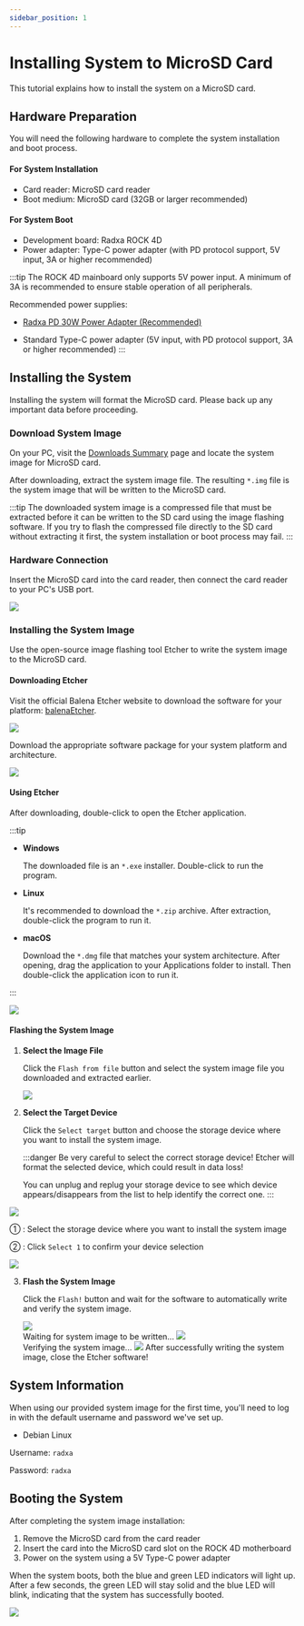 ```yaml
---
sidebar_position: 1
---
```


# Installing System to MicroSD Card

This tutorial explains how to install the system on a MicroSD card.

## Hardware Preparation

You will need the following hardware to complete the system installation and boot process.

#### For System Installation

- Card reader: MicroSD card reader
- Boot medium: MicroSD card (32GB or larger recommended)

#### For System Boot

- Development board: Radxa ROCK 4D
- Power adapter: Type-C power adapter (with PD protocol support, 5V input, 3A or higher recommended)

:::tip
The ROCK 4D mainboard only supports 5V power input. A minimum of 3A is recommended to ensure stable operation of all peripherals.

Recommended power supplies:

- [Radxa PD 30W Power Adapter (Recommended)](https://radxa.com/products/accessories/power-pd-30w)

- Standard Type-C power adapter (5V input, with PD protocol support, 3A or higher recommended)
  :::

## Installing the System

Installing the system will format the MicroSD card. Please back up any important data before proceeding.

### Download System Image

On your PC, visit the [Downloads Summary](../../download) page and locate the system image for MicroSD card.

After downloading, extract the system image file. The resulting `*.img` file is the system image that will be written to the MicroSD card.

:::tip
The downloaded system image is a compressed file that must be extracted before it can be written to the SD card using the image flashing software. If you try to flash the compressed file directly to the SD card without extracting it first, the system installation or boot process may fail.
:::

### Hardware Connection

Insert the MicroSD card into the card reader, then connect the card reader to your PC's USB port.

<div style={{textAlign: 'center'}}>
  <img src="/en/img/rock4/4d/sd-insert.webp" style={{width: '100%', maxWidth: '1200px'}} />
</div>

### Installing the System Image

Use the open-source image flashing tool Etcher to write the system image to the MicroSD card.

#### Downloading Etcher

Visit the official Balena Etcher website to download the software for your platform: [balenaEtcher](https://www.balena.io/etcher/).

<div style={{textAlign: 'center'}}>
  <img src="/en/img/rock4/4d/down-etcher-01.webp" style={{width: '100%', maxWidth: '1200px'}} />
</div>

Download the appropriate software package for your system platform and architecture.

<div style={{textAlign: 'center'}}>
  <img src="/en/img/rock4/4d/down-etcher-02.webp" style={{width: '100%', maxWidth: '1200px'}} />
</div>

#### Using Etcher

After downloading, double-click to open the Etcher application.

:::tip

- **Windows**

  The downloaded file is an `*.exe` installer. Double-click to run the program.

- **Linux**

  It's recommended to download the `*.zip` archive. After extraction, double-click the program to run it.

- **macOS**

  Download the `*.dmg` file that matches your system architecture. After opening, drag the application to your Applications folder to install. Then double-click the application icon to run it.

:::

<div style={{textAlign: 'center'}}>
  <img src="/en/img/rock4/4d/down-etcher-00.webp" style={{width: '100%', maxWidth: '1200px'}} />
</div>

#### Flashing the System Image

1. **Select the Image File**

   Click the `Flash from file` button and select the system image file you downloaded and extracted earlier.

   <div style={{textAlign: 'center'}}>
     <img src="/en/img/rock4/4d/etcher-01.webp" style={{width: '100%', maxWidth: '1200px'}} />
   </div>

2. **Select the Target Device**

   Click the `Select target` button and choose the storage device where you want to install the system image.

   :::danger
   Be very careful to select the correct storage device! Etcher will format the selected device, which could result in data loss!

   You can unplug and replug your storage device to see which device appears/disappears from the list to help identify the correct one.
   :::

<div style={{textAlign: 'center'}}>
  <img src="/en/img/rock4/4d/etcher-02.webp" style={{width: '100%', maxWidth: '1200px'}} />
</div>

① : Select the storage device where you want to install the system image

② : Click `Select 1` to confirm your device selection

<div style={{textAlign: 'center'}}>
  <img src="/en/img/rock4/4d/etcher-03.webp" style={{width: '100%', maxWidth: '1200px'}} />
</div>

3. **Flash the System Image**

   Click the `Flash!` button and wait for the software to automatically write and verify the system image.

   <div style={{textAlign: 'center'}}>
     <img src="/en/img/rock4/4d/etcher-04.webp" style={{width: '100%', maxWidth: '1200px'}} />
   </div>

   <div style={{textAlign: 'center'}}>
     Waiting for system image to be written...
     <img src="/en/img/rock4/4d/etcher-05.webp" style={{width: '100%', maxWidth: '1200px'}} />
   </div>

   <div style={{textAlign: 'center'}}>
     Verifying the system image...
     <img src="/en/img/rock4/4d/etcher-07.webp" style={{width: '100%', maxWidth: '1200px'}} />
     After successfully writing the system image, close the Etcher software!
   </div>

## System Information

When using our provided system image for the first time, you'll need to log in with the default username and password we've set up.

- Debian Linux

Username: `radxa`

Password: `radxa`

## Booting the System

After completing the system image installation:

1. Remove the MicroSD card from the card reader
2. Insert the card into the MicroSD card slot on the ROCK 4D motherboard
3. Power on the system using a 5V Type-C power adapter

When the system boots, both the blue and green LED indicators will light up. After a few seconds, the green LED will stay solid and the blue LED will blink, indicating that the system has successfully booted.

<div style={{textAlign: 'center'}}>
  <img src="/en/img/rock4/4d/boot-sd.webp" style={{width: '100%', maxWidth: '1200px'}} />
</div>

